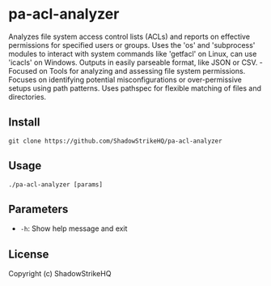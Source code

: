# pa-acl-analyzer
Analyzes file system access control lists (ACLs) and reports on effective permissions for specified users or groups. Uses the 'os' and 'subprocess' modules to interact with system commands like 'getfacl' on Linux, can use 'icacls' on Windows. Outputs in easily parseable format, like JSON or CSV. - Focused on Tools for analyzing and assessing file system permissions. Focuses on identifying potential misconfigurations or over-permissive setups using path patterns. Uses pathspec for flexible matching of files and directories.

## Install
`git clone https://github.com/ShadowStrikeHQ/pa-acl-analyzer`

## Usage
`./pa-acl-analyzer [params]`

## Parameters
- `-h`: Show help message and exit

## License
Copyright (c) ShadowStrikeHQ